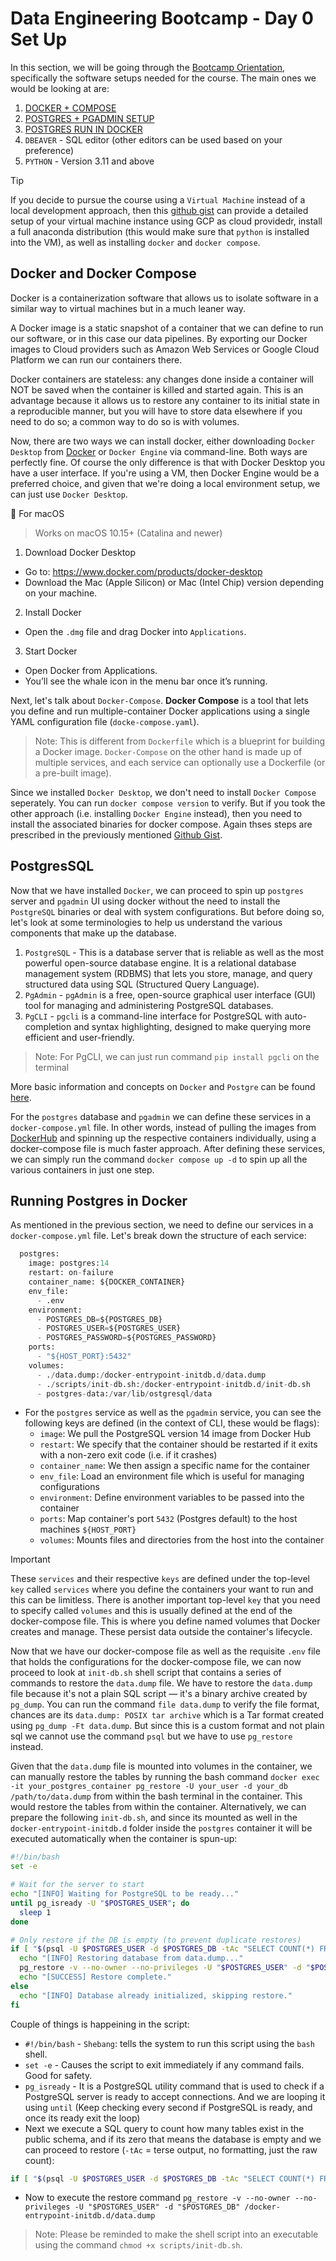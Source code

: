 # Data Engineering Bootcamp - Day 0 Set Up

In this section, we will be going through the [Bootcamp Orientation](https://www.youtube.com/watch?v=9Ng5juIg7LY&t=8s), specifically the software setups needed for the course. The main ones we would be looking at are:
1. [DOCKER + COMPOSE](#docker-and-docker-compose)
2. [POSTGRES + PGADMIN SETUP](#postgressql)
3. [POSTGRES RUN IN DOCKER](#running-postgres-in-docker)
4. `DBEAVER` - SQL editor (other editors can be used based on your preference)
5. `PYTHON` - Version 3.11 and above

>[!TIP]
>If you decide to pursue the course using a `Virtual Machine` instead of a local development approach, then this [github gist](https://gist.github.com/peterchettiar/6e719cd2bbdb3e6aae4e6d1895670687) can provide a detailed setup of your virtual machine instance using GCP as cloud providedr, install a full anaconda distribution (this would make sure that `python` is installed into the VM), as well as installing `docker` and `docker compose`. 

## Docker and Docker Compose

Docker is a containerization software that allows us to isolate software in a similar way to virtual machines but in a much leaner way.

A Docker image is a static snapshot of a container that we can define to run our software, or in this case our data pipelines. By exporting our Docker images to Cloud providers such as Amazon Web Services or Google Cloud Platform we can run our containers there.

Docker containers are stateless: any changes done inside a container will NOT be saved when the container is killed and started again. This is an advantage because it allows us to restore any container to its initial state in a reproducible manner, but you will have to store data elsewhere if you need to do so; a common way to do so is with volumes.

Now, there are two ways we can install docker, either downloading  `Docker Desktop` from [Docker](https://www.docker.com/) or `Docker Engine` via command-line. Both ways are perfectly fine. Of course the only difference is that with Docker Desktop you have a user interface. If you're using a VM, then Docker Engine would be a preferred choice, and given that we're doing a local environment setup, we can just use `Docker Desktop`.

🍏 For macOS
> Works on macOS 10.15+ (Catalina and newer)

1. Download Docker Desktop
  - Go to: https://www.docker.com/products/docker-desktop
  - Download the Mac (Apple Silicon) or Mac (Intel Chip) version depending on your machine.

2. Install Docker
  - Open the `.dmg` file and drag Docker into `Applications`.

3. Start Docker
  - Open Docker from Applications.
  - You’ll see the whale icon in the menu bar once it’s running.

Next, let's talk about `Docker-Compose`. **Docker Compose** is a tool that lets you define and run multiple-container Docker applications using a single YAML configuration file (`docke-compose.yaml`).

> Note: This is different from `Dockerfile` which is a blueprint for building a Docker image. `Docker-Compose` on the other hand is made up of multiple services, and each service can optionally use a Dockerfile (or a pre-built image).

Since we installed `Docker Desktop`, we don't need to install `Docker Compose` seperately. You can run `docker compose version` to verify. But if you took the other approach (i.e. installing `Docker Engine` instead), then you need to install the associated binaries for docker compose. Again thses steps are prescribed in the previously mentioned [Github Gist](https://gist.github.com/peterchettiar/6e719cd2bbdb3e6aae4e6d1895670687#run-docker-compose).


## PostgresSQL

Now that we have installed `Docker`, we can proceed to spin up `postgres` server and `pgadmin` UI using docker without the need to install the `PostgreSQL` binaries or deal with system configurations. But before doing so, let's look at some terminologies to help us understand the various components that make up the database.
1. `PostgreSQL` - This is a database server that is reliable as well as the most powerful open-source database engine. It is a relational database management system (RDBMS) that lets you store, manage, and query structured data using SQL (Structured Query Language).
2. `PgAdmin` - `pgAdmin` is a free, open-source graphical user interface (GUI) tool for managing and administering PostgreSQL databases.
3. `PgCLI` - `pgcli` is a command-line interface for PostgreSQL with auto-completion and syntax highlighting, designed to make querying more efficient and user-friendly.

> Note: For PgCLI, we can just run command `pip install pgcli` on the terminal

More basic information and concepts on `Docker` and `Postgre` can be found [here](https://github.com/peterchettiar/DEngZoomCamp_2025/tree/main/Module-1-docker-terraform#docker-and-postgres).

For the `postgres` database and `pgadmin` we can define these services in a `docker-compose.yml` file. In other words, instead of pulling the images from [DockerHub](https://hub.docker.com/) and spinning up the respective containers individually, using a docker-compose file is much faster approach. After defining these services, we can simply run the command `docker compose up -d` to spin up all the various containers in just one step.

## Running Postgres in Docker

As mentioned in the previous section, we need to define our services in a `docker-compose.yml` file. Let's break down the structure of each service:

```python
  postgres:
    image: postgres:14
    restart: on-failure
    container_name: ${DOCKER_CONTAINER}
    env_file:
      - .env
    environment:
      - POSTGRES_DB=${POSTGRES_DB}
      - POSTGRES_USER=${POSTGRES_USER}
      - POSTGRES_PASSWORD=${POSTGRES_PASSWORD}
    ports:
      - "${HOST_PORT}:5432"
    volumes:
      - ./data.dump:/docker-entrypoint-initdb.d/data.dump
      - ./scripts/init-db.sh:/docker-entrypoint-initdb.d/init-db.sh
      - postgres-data:/var/lib/ostgresql/data
```

- For the `postgres` service as well as the `pgadmin` service, you can see the following keys are defined (in the context of CLI, these would be flags):
    - `image`: We pull the PostgreSQL version 14 image from Docker Hub
    - `restart`: We specify that the container should be restarted if it exits with a non-zero exit code (i.e. if it crashes)
    - `container_name`: We then assign a specific name for the container
    - `env_file`: Load an environment file which is useful for managing configurations
    - `environment`: Define environment variables to be passed into the container
    - `ports`: Map container's port `5432` (Postgres default) to the host machines `${HOST_PORT}`
    - `volumes`: Mounts files and directories from the host into the container
  
> [!IMPORTANT]
> These `services` and their respective `keys` are defined under the top-level `key` called `services` where you define the containers your want to run and this can be limitless.
> There is another important top-level `key` that you need to specify called `volumes` and this is usually defined at the end of the docker-compose file. This is where you define named volumes that Docker creates and manage. These persist data outside the container's lifecycle.

Now that we have our docker-compose file as well as the requisite `.env` file that holds the configurations for the docker-compose file, we can now proceed to look at `init-db.sh` shell script that contains a series of commands to restore the `data.dump` file. We have to restore the `data.dump` file because it's not a plain SQL script — it's a binary archive created by `pg_dump`. You can run the command `file data.dump` to verify the file format, chances are its `data.dump: POSIX tar archive` which is a Tar format created using `pg_dump -Ft data.dump`. But since this is a custom format and not plain sql we cannot use the command `psql` but we have to use `pg_restore` instead.

Given that the `data.dump` file is mounted into volumes in the container, we can manually restore the tables by running the bash command `docker exec -it your_postgres_container pg_restore -U your_user -d your_db /path/to/data.dump` from within the bash terminal in the container. This would restore the tables from within the container. Alternatively, we can prepare the following `init-db.sh`, and since its mounted as well in the `docker-entrypoint-initdb.d` folder inside the `postgres` container it will be executed automatically when the container is spun-up:
```bash
#!/bin/bash
set -e

# Wait for the server to start
echo "[INFO] Waiting for PostgreSQL to be ready..."
until pg_isready -U "$POSTGRES_USER"; do
  sleep 1
done

# Only restore if the DB is empty (to prevent duplicate restores)
if [ "$(psql -U $POSTGRES_USER -d $POSTGRES_DB -tAc "SELECT COUNT(*) FROM pg_tables WHERE schemaname = 'public';")" = "0" ]; then
  echo "[INFO] Restoring database from data.dump..."
  pg_restore -v --no-owner --no-privileges -U "$POSTGRES_USER" -d "$POSTGRES_DB" /docker-entrypoint-initdb.d/data.dump
  echo "[SUCCESS] Restore complete."
else
  echo "[INFO] Database already initialized, skipping restore."
fi
```

Couple of things is happeining in the script:
- `#!/bin/bash` - `Shebang`: tells the system to run this script using the `bash` shell.
- `set -e` - Causes the script to exit immediately if any command fails. Good for safety.
- `pg_isready` - It is a PostgreSQL utility command that is used to check if a PostgreSQL server is ready to accept connections. And we are looping it using `until` (Keep checking every second if PostgreSQL is ready, and once its ready exit the loop)
- Next we execute a SQL query to count how many tables exist in the public schema, and if its zero that means the database is empty and we can proceed to restore (`-tAc` = terse output, no formatting, just the raw count):
```bash
if [ "$(psql -U $POSTGRES_USER -d $POSTGRES_DB -tAc "SELECT COUNT(*) FROM pg_tables WHERE schemaname = 'public';")" = "0" ]; then
```
- Now to execute the restore command `pg_restore -v --no-owner --no-privileges -U "$POSTGRES_USER" -d "$POSTGRES_DB" /docker-entrypoint-initdb.d/data.dump`

> Note: Please be reminded to make the shell script into an executable using the command `chmod +x scripts/init-db.sh`.
